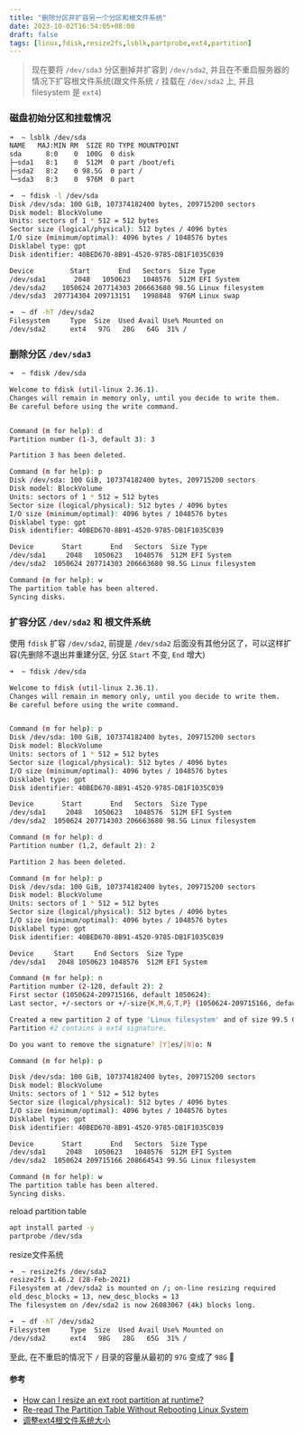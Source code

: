 ```yaml
---
title: "删除分区并扩容另一个分区和根文件系统"
date: 2023-10-02T16:54:05+08:00
draft: false
tags: [linux,fdisk,resize2fs,lsblk,partprobe,ext4,partition]
---
```


> 现在要将 `/dev/sda3` 分区删掉并扩容到 `/dev/sda2`, 并且在不重启服务器的情况下扩容根文件系统(跟文件系统 `/` 挂载在 `/dev/sda2` 上, 并且 filesystem 是 `ext4`)

### 磁盘初始分区和挂载情况

```bash
➜  ~ lsblk /dev/sda
NAME   MAJ:MIN RM  SIZE RO TYPE MOUNTPOINT
sda      8:0    0  100G  0 disk 
├─sda1   8:1    0  512M  0 part /boot/efi
├─sda2   8:2    0 98.5G  0 part /
└─sda3   8:3    0  976M  0 part 

➜  ~ fdisk -l /dev/sda
Disk /dev/sda: 100 GiB, 107374182400 bytes, 209715200 sectors
Disk model: BlockVolume     
Units: sectors of 1 * 512 = 512 bytes
Sector size (logical/physical): 512 bytes / 4096 bytes
I/O size (minimum/optimal): 4096 bytes / 1048576 bytes
Disklabel type: gpt
Disk identifier: 40BED670-8B91-4520-9785-DB1F1035C039

Device         Start       End   Sectors  Size Type
/dev/sda1       2048   1050623   1048576  512M EFI System
/dev/sda2    1050624 207714303 206663680 98.5G Linux filesystem
/dev/sda3  207714304 209713151   1998848  976M Linux swap

➜  ~ df -hT /dev/sda2
Filesystem     Type  Size  Used Avail Use% Mounted on
/dev/sda2      ext4   97G   28G   64G  31% /
```

### 删除分区 `/dev/sda3`

```bash
➜  ~ fdisk /dev/sda

Welcome to fdisk (util-linux 2.36.1).
Changes will remain in memory only, until you decide to write them.
Be careful before using the write command.


Command (m for help): d
Partition number (1-3, default 3): 3

Partition 3 has been deleted.

Command (m for help): p
Disk /dev/sda: 100 GiB, 107374182400 bytes, 209715200 sectors
Disk model: BlockVolume     
Units: sectors of 1 * 512 = 512 bytes
Sector size (logical/physical): 512 bytes / 4096 bytes
I/O size (minimum/optimal): 4096 bytes / 1048576 bytes
Disklabel type: gpt
Disk identifier: 40BED670-8B91-4520-9785-DB1F1035C039

Device       Start       End   Sectors  Size Type
/dev/sda1     2048   1050623   1048576  512M EFI System
/dev/sda2  1050624 207714303 206663680 98.5G Linux filesystem

Command (m for help): w
The partition table has been altered.
Syncing disks.
```

### 扩容分区 `/dev/sda2` 和 根文件系统

使用 `fdisk` 扩容 `/dev/sda2`, 前提是 `/dev/sda2` 后面没有其他分区了，可以这样扩容(先删除不退出并重建分区, 分区 `Start` 不变, `End` 增大)

```bash
➜  ~ fdisk /dev/sda

Welcome to fdisk (util-linux 2.36.1).
Changes will remain in memory only, until you decide to write them.
Be careful before using the write command.


Command (m for help): p
Disk /dev/sda: 100 GiB, 107374182400 bytes, 209715200 sectors
Disk model: BlockVolume     
Units: sectors of 1 * 512 = 512 bytes
Sector size (logical/physical): 512 bytes / 4096 bytes
I/O size (minimum/optimal): 4096 bytes / 1048576 bytes
Disklabel type: gpt
Disk identifier: 40BED670-8B91-4520-9785-DB1F1035C039

Device       Start       End   Sectors  Size Type
/dev/sda1     2048   1050623   1048576  512M EFI System
/dev/sda2  1050624 207714303 206663680 98.5G Linux filesystem

Command (m for help): d
Partition number (1,2, default 2): 2

Partition 2 has been deleted.

Command (m for help): p
Disk /dev/sda: 100 GiB, 107374182400 bytes, 209715200 sectors
Disk model: BlockVolume     
Units: sectors of 1 * 512 = 512 bytes
Sector size (logical/physical): 512 bytes / 4096 bytes
I/O size (minimum/optimal): 4096 bytes / 1048576 bytes
Disklabel type: gpt
Disk identifier: 40BED670-8B91-4520-9785-DB1F1035C039

Device     Start     End Sectors  Size Type
/dev/sda1   2048 1050623 1048576  512M EFI System

Command (m for help): n
Partition number (2-128, default 2): 2
First sector (1050624-209715166, default 1050624): 
Last sector, +/-sectors or +/-size{K,M,G,T,P} (1050624-209715166, default 209715166): 

Created a new partition 2 of type 'Linux filesystem' and of size 99.5 GiB.
Partition #2 contains a ext4 signature.

Do you want to remove the signature? [Y]es/[N]o: N

Command (m for help): p

Disk /dev/sda: 100 GiB, 107374182400 bytes, 209715200 sectors
Disk model: BlockVolume     
Units: sectors of 1 * 512 = 512 bytes
Sector size (logical/physical): 512 bytes / 4096 bytes
I/O size (minimum/optimal): 4096 bytes / 1048576 bytes
Disklabel type: gpt
Disk identifier: 40BED670-8B91-4520-9785-DB1F1035C039

Device       Start       End   Sectors  Size Type
/dev/sda1     2048   1050623   1048576  512M EFI System
/dev/sda2  1050624 209715166 208664543 99.5G Linux filesystem

Command (m for help): w
The partition table has been altered.
Syncing disks.
```

reload partition table

```bash
apt install parted -y
partprobe /dev/sda
```

resize文件系统

```bash
➜  ~ resize2fs /dev/sda2
resize2fs 1.46.2 (28-Feb-2021)
Filesystem at /dev/sda2 is mounted on /; on-line resizing required
old_desc_blocks = 13, new_desc_blocks = 13
The filesystem on /dev/sda2 is now 26083067 (4k) blocks long.

➜  ~ df -hT /dev/sda2
Filesystem     Type  Size  Used Avail Use% Mounted on
/dev/sda2      ext4   98G   28G   65G  31% /
```

至此, 在不重启的情况下 `/` 目录的容量从最初的 `97G` 变成了 `98G` 👏

#### 参考

- [How can I resize an ext root partition at runtime?](https://askubuntu.com/questions/24027/how-can-i-resize-an-ext-root-partition-at-runtime)
- [Re-read The Partition Table Without Rebooting Linux System](https://www.cyberciti.biz/tips/re-read-the-partition-table-without-rebooting-linux-system.html)
- [调整ext4根文件系统大小](https://cloud-atlas.readthedocs.io/zh_CN/latest/linux/storage/filesystem/ext/resize_ext4_rootfs.html#ext4)